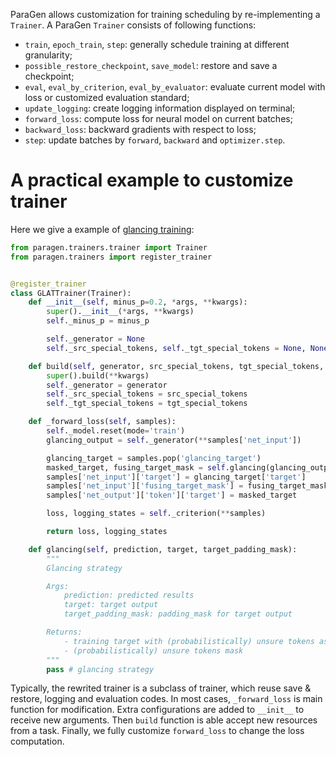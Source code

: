 ParaGen allows customization for training scheduling by re-implementing a `Trainer`.
A ParaGen `Trainer` consists of following functions:
- `train`, `epoch_train`, `step`: generally schedule training at different granularity;
- `possible_restore_checkpoint`, `save_model`: restore and save a checkpoint;
- `eval`, `eval_by_criterion`, `eval_by_evaluator`: evaluate current model with loss or customized evaluation standard;
- `update_logging`: create logging information displayed on terminal;
- `forward_loss`: compute loss for neural model on current batches;
- `backward_loss`: backward gradients with respect to loss;
- `step`: update batches by `forward`, `backward` and `optimizer.step`.

# A practical example to customize trainer

Here we give a example of [glancing training](../examples/glat/glat/glat_trainer.py):
```python
from paragen.trainers.trainer import Trainer
from paragen.trainers import register_trainer


@register_trainer
class GLATTrainer(Trainer):
    def __init__(self, minus_p=0.2, *args, **kwargs):
        super().__init__(*args, **kwargs)
        self._minus_p = minus_p

        self._generator = None
        self._src_special_tokens, self._tgt_special_tokens = None, None

    def build(self, generator, src_special_tokens, tgt_special_tokens, **kwargs):
        super().build(**kwargs)
        self._generator = generator
        self._src_special_tokens = src_special_tokens
        self._tgt_special_tokens = tgt_special_tokens

    def _forward_loss(self, samples):
        self._model.reset(mode='train')
        glancing_output = self._generator(**samples['net_input'])

        glancing_target = samples.pop('glancing_target')
        masked_target, fusing_target_mask = self.glancing(glancing_output, **glancing_target)
        samples['net_input']['target'] = glancing_target['target']
        samples['net_input']['fusing_target_mask'] = fusing_target_mask
        samples['net_output']['token']['target'] = masked_target

        loss, logging_states = self._criterion(**samples)

        return loss, logging_states

    def glancing(self, prediction, target, target_padding_mask):
        """
        Glancing strategy

        Args:
            prediction: predicted results
            target: target output
            target_padding_mask: padding_mask for target output

        Returns:
            - training target with (probabilistically) unsure tokens as pad
            - (probabilistically) unsure tokens mask
        """
        pass # glancing strategy
```

Typically, the rewrited trainer is a subclass of trainer, which reuse save & restore, logging and evaluation codes.
In most cases, `_forward_loss` is main function for modification.
Extra configurations are added to `__init__` to receive new arguments.
Then `build` function is able accept new resources from a task.
Finally, we fully customize `forward_loss` to change the loss computation.
